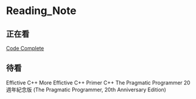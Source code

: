 # Reading_Note

## 正在看

[Code Complete](https://github.com/steven558877/Reading_Note/tree/master/Code%20Complete)
<!--stackedit_data:
eyJoaXN0b3J5IjpbMTA2MjE0NDgwMl19
-->

## 待看
Effictive C++
More Effictive C++
Primer C++
The Pragmatic Programmer 20週年紀念版 (The Pragmatic Programmer, 20th Anniversary Edition)

<!--stackedit_data:
eyJoaXN0b3J5IjpbLTExNDU0NDk4NDhdfQ==
-->